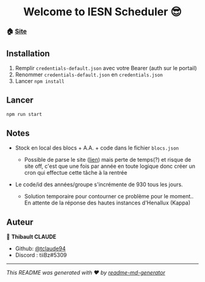 <h1 align="center">Welcome to IESN Scheduler 😎</h1>

### 🏠 [Site](https://iesn.thibaultclaude.be)

## Installation

1. Remplir `credentials-default.json` avec votre Bearer (auth sur le portail)
2. Renommer `credentials-default.json` en `credentials.json`
3. Lancer ``npm install``

## Lancer

```sh
npm run start
```

## Notes

* Stock en local des blocs + A.A. + code dans le fichier `blocs.json`
    - Possible de parse le site ([lien](https://services.henallux.be/paysage/public/cursus/infocursus/idCursus/6)) mais perte de temps(?) et risque de site off, c'est que une fois par année en toute logique donc créer un cron qui effectue cette tâche à la rentrée

* Le code/id des années/groupe s'incrémente de 930 tous les jours. 
    - Solution temporaire pour contourner ce problème pour le moment.. En attente de la réponse des hautes instances d'Henallux (Kappa)
    
## Auteur

👤 **Thibault CLAUDE**

* Github: [@tclaude94](https://github.com/tclaude94)
* Discord : tiiBz#5309

***
_This README was generated with ❤️ by [readme-md-generator](https://github.com/kefranabg/readme-md-generator)_